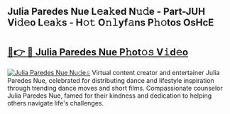## Julia Paredes Nue L𝚎a𝚔ed N𝚞𝚍e - Part-JUH Vi𝚍𝚎o L𝚎a𝚔s - H𝚘𝚝 O𝚗𝚕yf𝚊ns P𝚑𝚘tos OsHcE

# <h2><a href="http://kf4fa8.oniu.top/?m=Julia+Paredes+Nue">🔗👉 🔴 Julia Paredes Nue P𝚑ot𝚘𝚜 V𝚒d𝚎o</a></h2>

[![Julia Paredes Nue Nu𝚍e𝚜](https://i.imgur.com/0qMVB7G.gif)](http://kf4fa8.oniu.top/?m=Julia+Paredes+Nue)
Virtual content creator and entertainer Julia Paredes Nue, celebrated for distributing dance and lifestyle inspiration through trending dance moves and short films. Compassionate counselor Julia Paredes Nue, famed for their kindness and dedication to helping others navigate life's challenges.  
